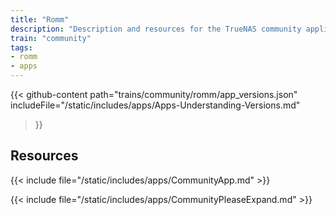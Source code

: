 ```yaml
---
title: "Romm"
description: "Description and resources for the TrueNAS community application called Romm."
train: "community"
tags:
- romm
- apps
---
```


{{< github-content 
    path="trains/community/romm/app_versions.json"
	includeFile="/static/includes/apps/Apps-Understanding-Versions.md"
>}}

## Resources

{{< include file="/static/includes/apps/CommunityApp.md" >}}

{{< include file="/static/includes/apps/CommunityPleaseExpand.md" >}}

<!--
<div class="docs-sections">

{{< doc-card title="<appname> Deployments" link="/resources/"
descr="How to deploy and configure the <appname> app." >}}

</div>
-->
